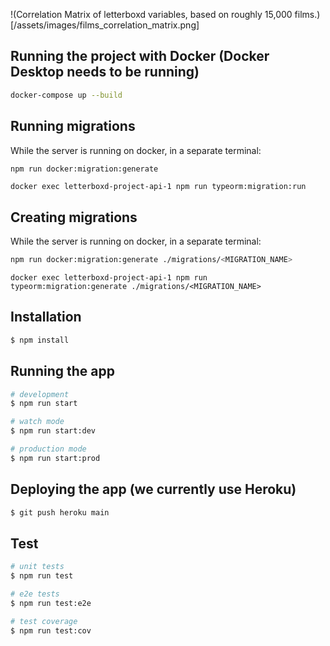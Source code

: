 !(Correlation Matrix of letterboxd variables, based on roughly 15,000 films.) [/assets/images/films_correlation_matrix.png]

## Running the project with Docker (Docker Desktop needs to be running)
```bash
docker-compose up --build
```

## Running migrations
While the server is running on docker, in a separate terminal:
```bash
npm run docker:migration:generate
```
```
docker exec letterboxd-project-api-1 npm run typeorm:migration:run
```
## Creating migrations
While the server is running on docker, in a separate terminal:
```bash
npm run docker:migration:generate ./migrations/<MIGRATION_NAME>
```
```
docker exec letterboxd-project-api-1 npm run typeorm:migration:generate ./migrations/<MIGRATION_NAME>
```

## Installation

```bash
$ npm install
```

## Running the app

```bash
# development
$ npm run start

# watch mode
$ npm run start:dev

# production mode
$ npm run start:prod
```

## Deploying the app (we currently use Heroku)
```bash
$ git push heroku main
```

## Test

```bash
# unit tests
$ npm run test

# e2e tests
$ npm run test:e2e

# test coverage
$ npm run test:cov
```


